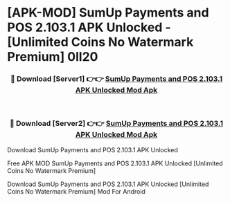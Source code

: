 # [APK-MOD] SumUp  Payments and POS 2.103.1 APK Unlocked - [Unlimited Coins No Watermark Premium] 0ll20



<div align="center">
<h3>🔴 Download [Server1] 👉👉 <a href="https://momento.my/?title=SumUp__Payments_and_POS_2.103.1_APK_Unlocked">SumUp  Payments and POS 2.103.1 APK Unlocked Mod Apk</a></h3><br>

<h3>🔴 Download [Server2] 👉👉 <a href="https://momento.my/?title=SumUp__Payments_and_POS_2.103.1_APK_Unlocked">SumUp  Payments and POS 2.103.1 APK Unlocked Mod Apk</a></h3>
</div>



Download SumUp  Payments and POS 2.103.1 APK Unlocked 

Free APK MOD SumUp  Payments and POS 2.103.1 APK Unlocked [Unlimited Coins No Watermark Premium]

Download SumUp  Payments and POS 2.103.1 APK Unlocked [Unlimited Coins No Watermark Premium] Mod For Android
